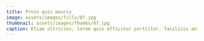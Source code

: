 ```yaml
---
title: Proin quis mauris
image: assets/images/fulls/07.jpg
thumbnail: assets/images/thumbs/07.jpg
caption: Etiam ultricies, lorem quis efficitur porttitor, facilisis ante orci urna.
---
```

